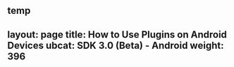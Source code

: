 temp
---
layout: page
title: How to Use Plugins on Android Devices
ubcat: SDK 3.0 (Beta) - Android
weight: 396
---
